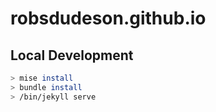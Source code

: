 # robsdudeson.github.io

## Local Development

```bash
> mise install
> bundle install
> /bin/jekyll serve
```